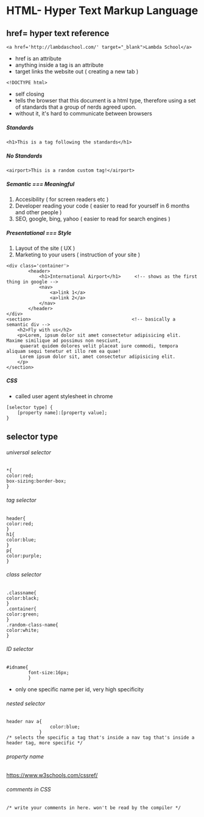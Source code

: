 # HTML- Hyper Text Markup Language

## href= hyper text reference

```
<a href='http://lambdaschool.com/' target="_blank">Lambda School</a>
```

- href is an attribute
- anything inside a tag is an attribute
- target links the website out ( creating a new tab )

```
<!DOCTYPE html>
```

- self closing
- tells the browser that this document is a html type, therefore using a set of standards that a group of nerds agreed upon.
- without it, it's hard to communicate between browsers

##### Standards

```
<h1>This is a tag following the standards</h1>
```

##### No Standards

```
<airport>This is a random custom tag!</airport>
```

##### Semantic === Meaningful

1. Accesibility ( for screen readers etc )
2. Developer reading your code ( easier to read for yourself in 6 months and other people )
3. SEO, google, bing, yahoo ( easier to read for search engines )

##### Presentational === Style

1. Layout of the site ( UX )
2. Marketing to your users ( instruction of your site )

```
<div class='container'>
        <header>
            <h1>International Airport</h1>     <!-- shows as the first thing in google -->
            <nav>
                <a>link 1</a>
                <a>link 2</a>
            </nav>
        </header>
</div>
<section>                                     <!-- basically a semantic div -->
    <h2>Fly with us</h2>
    <p>Lorem, ipsum dolor sit amet consectetur adipisicing elit. Maxime similique ad possimus non nesciunt,
     quaerat quidem dolores velit placeat iure commodi, tempora aliquam sequi tenetur et illo rem ea quae!
     Lorem ipsum dolor sit, amet consectetur adipisicing elit.
    </p>
</section>
```

##### CSS

- called user agent stylesheet in chrome

```
[selector type] {
    [property name]:[property value];
}
```

## selector type

###### universal selector

```
*{
color:red;
box-sizing:border-box;
}
```

###### tag selector

```
header{
color:red;
}
h1{
color:blue;
}
p{
color:purple;
}
```

###### class selector

```
.classname{
color:black;
}
.container{
color:green;
}
.random-class-name{
color:white;
}
```

###### ID selector

```
#idname{
        font-size:16px;
        }
```

- only one specific name per id, very high specificity

###### nested selector

```
header nav a{
                color:blue;
            }
/* selects the specific a tag that's inside a nav tag that's inside a header tag, more specific */
```

###### property name

https://www.w3schools.com/cssref/

###### comments in CSS

```
/* write your comments in here. won't be read by the compiler */
```
